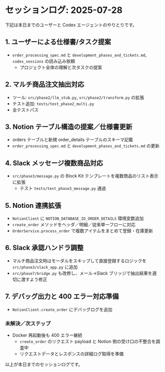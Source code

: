 # セッションログ: 2025-07-28

下記は本日までのユーザーと Codex エージェントのやりとりです。

## 1. ユーザーによる仕様書/タスク提案
- `order_processing_spec.md` と `development_phases_and_tickets.md`, `codex_sessions` の読み込み依頼
  - プロジェクト全体の理解と次タスクの提案

## 2. マルチ商品注文抽出対応
- ツール: `src/phase2/llm_stub.py`, `src/phase2/transform.py` の拡張
- テスト追加: `tests/test_phase2_multi.py`
- 全テストパス

## 3. Notion テーブル構造の提案／仕様書更新
- orders テーブルと新規 order_details テーブルのスキーマ記載
- `order_processing_spec.md` と `development_phases_and_tickets.md` の更新

## 4. Slack メッセージ複数商品対応
- `src/phase3/message.py` の Block Kit テンプレートを複数商品のリスト表示に拡張
  - テスト `tests/test_phase3_message.py` 通過

## 5. Notion 連携拡張
- `NotionClient` に `NOTION_DATABASE_ID_ORDER_DETAILS` 環境変数追加
- `create_order` メソッドをヘッダ／明細／従来単一フローに対応
- `OrderService.process_order` で複数アイテムをまとめて登録・在庫更新

## 6. Slack 承認ハンドラ調整
- マルチ商品注文時はモーダルをスキップして直接登録するロジックを `src/phase3/slack_app.py` に追加
- `src/phase7/bridge.py` も改修し、メール→Slack ブリッジで抽出結果を適切に渡すよう修正

## 7. デバッグ出力と 400 エラー対応準備
- `NotionClient.create_order` にデバッグログを追加

### 未解決／次ステップ
- Docker 再起動後も 400 エラー継続
  - `create_order` のリクエスト payload と Notion 側の受け口の不整合を調査中
  - リクエストデータとレスポンスの詳細ログ取得を準備

以上が本日までのセッションログです。

